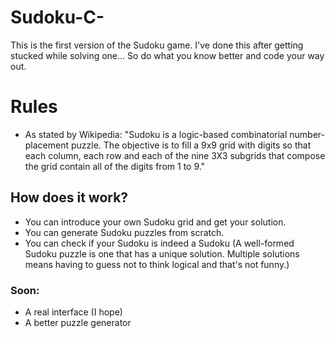 # Sudoku-C-
This is the first version of the Sudoku game. I've done this after getting stucked while solving one... So do what you know better and code your way out.

# Rules
- As stated by Wikipedia: "Sudoku is a logic-based combinatorial number-placement puzzle. The objective is to fill a 9x9 grid with digits so that each column, each row and each of the nine 3X3 subgrids that compose the grid contain all of the digits from 1 to 9."

## How does it work?
+ You can introduce your own Sudoku grid and get your solution.
+ You can generate Sudoku puzzles from scratch.
+ You can check if your Sudoku is indeed a Sudoku (A well-formed Sudoku puzzle is one that has a unique solution. Multiple solutions means having to guess not to think logical and that's not funny.)    

### Soon:
+ A real interface (I hope)
+ A better puzzle generator


